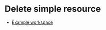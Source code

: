 # Delete simple resource

- [Example workspace](https://ui.tinybird.co/128be410-8de1-4b1c-805c-145fdcf2566a/dashboard)
